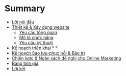 # Summary

* [Lời nói đầu](README.md)
* [Thiết kế & Xây dựng website](development.md)
    * [Yêu cầu tổng quan](development.md#overview)
    * [Mô tả chức năng](development.md#functions)
    * [Yêu cầu kỹ thuật](development.md#technical)
* [Kế hoạch triển khai](deployment.md)
    * 
    * 
* [Kế hoạch Sao lưu-phục hồi & Bảo trì](maintenance.md)
* [Chiến lược & Ngân sách đề nghị cho Online Marketing](marketing.md)
* [Bảng tính giá](pricetable.md)
* [Lời kết](conclusion.md)


